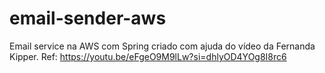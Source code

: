 # email-sender-aws
Email service na AWS com Spring criado com ajuda do vídeo da Fernanda Kipper.
Ref: https://youtu.be/eFgeO9M9lLw?si=dhlyOD4YOg8I8rc6
